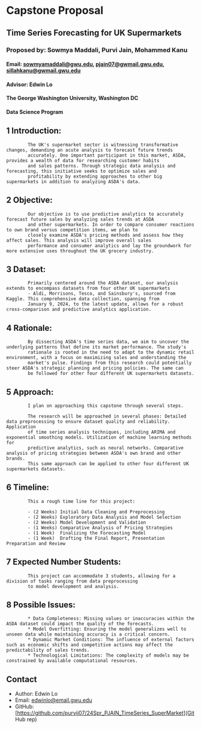 
# Capstone Proposal
## Time Series Forecasting for UK Supermarkets
### Proposed by: Sowmya Maddali, Purvi Jain, Mohammed Kanu
#### Email: sowmyamaddali@gwu.edu, pjain07@gwmail.gwu.edu, sillahkanu@gwmail.gwu.edu
#### Advisor: Edwin Lo
#### The George Washington University, Washington DC  
#### Data Science Program

## 1 Introduction:  
 
            The UK's supermarket sector is witnessing transformative changes, demanding an acute analysis to forecast future trends
            accurately. One important participant in this market, ASDA, provides a wealth of data for researching customer habits 
            and sales patterns. Through strategic data analysis and forecasting, this initiative seeks to optimize sales and 
            profitability by extending approaches to other big supermarkets in addition to analyzing ASDA's data.

            

## 2 Objective:  
 
            Our objective is to use predictive analytics to accurately forecast future sales by analyzing sales trends at ASDA 
            and other supermarkets. In order to compare consumer reactions to own brand versus competition items, we plan to 
            closely examine ASDA's pricing methods and assess how they affect sales. This analysis will improve overall sales 
            performance and consumer analytics and lay the groundwork for more extensive uses throughout the UK grocery industry.
            

## 3 Dataset:  

            Primarily centered around the ASDA dataset, our analysis extends to encompass datasets from four other UK supermarkets 
            - Aldi, Morrisons, Tesco, and Sainsbury's, sourced from Kaggle. This comprehensive data collection, spanning from 
            January 9, 2024, to the latest update, allows for a robust cross-comparison and predictive analytics application.
            

## 4 Rationale:  

            By dissecting ASDA's time series data, we aim to uncover the underlying patterns that define its market performance. The study's 
            rationale is rooted in the need to adapt to the dynamic retail environment, with a focus on maximizing sales and understanding the 
            market's pulse. Findings from this research could potentially steer ASDA's strategic planning and pricing policies. The same can 
            be followed for other four different UK supermarkets datasets.

            

## 5 Approach:  

            I plan on approaching this capstone through several steps.  

            The research will be approached in several phases: Detailed data preprocessing to ensure dataset quality and reliability. Application 
            of time series analysis techniques, including ARIMA and exponential smoothing models. Utilization of machine learning methods for 
            predictive analytics, such as neural networks. Comparative analysis of pricing strategies between ASDA's own brand and other brands.
            This same approach can be applied to other four different UK supermarkets datasets.

            

## 6 Timeline:  

            This a rough time line for this project:  

            - ⁠(2 Weeks) Initial Data Cleaning and Preprocessing 
            - (2 Weeks) Exploratory Data Analysis and Model Selection 
            - (2 Weeks) Model Development and Validation 
            - (1 Weeks) Comparative Analysis of Pricing Strategies 
            - (1 Week)  Finalizing the Forecasting Model 
            - (1 Week)  Drafting the Final Report, Presentation Preparation and Review

            

## 7 Expected Number Students:  

            This project can accommodate 3 students, allowing for a division of tasks ranging from data preprocessing
            to model development and analysis.
            

## 8 Possible Issues:  

            * Data Completeness: Missing values or inaccuracies within the ASDA dataset could impact the quality of the forecasts. 
            * Model Overfitting: Ensuring the model generalizes well to unseen data while maintaining accuracy is a critical concern.
            * Dynamic Market Conditions: The influence of external factors such as economic shifts and competitive actions may affect the predictability of sales trends. 
            * Technological Limitations: The complexity of models may be constrained by available computational resources.
            


## Contact
- Author: Edwin Lo
- Email: [edwinlo@email.gwu.edu](Eamil)
- GitHub: [https://github.com/purvij07/24Spr_PJAIN_TimeSeries_SuperMarket](Git Hub rep)
